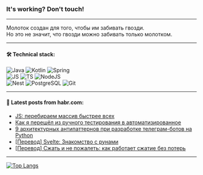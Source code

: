 ### It's working? Don't touch!

---
Молоток создан для того, чтобы им забивать гвозди. <br>
Но это не значит, что гвозди можно забивать только молотком.

---

#### 🛠️ Technical stack:

![Java](https://img.shields.io/badge/Java-informational?logo=Oracle&style=flat&logoColor=white&color=FF4500)
![Kotlin](https://img.shields.io/badge/Kotlin-informational?logo=Kotlin&style=flat&logoColor=white&color=774D97)
![Spring](https://img.shields.io/badge/SpringBoot-informational?logo=SpringBoot&style=flat&logoColor=white&color=6DB33F) <br>
![JS](https://img.shields.io/badge/JS-informational?logo=javaScript&style=flat&logoColor=black&color=F7Df1E)
![TS](https://img.shields.io/badge/TypeScript-informational?logo=typeScript&style=flat&logoColor=black&color=0667A8)
![NodeJS](https://img.shields.io/badge/NodeJS-informational?logo=node.js&style=flat&logoColor=white&color=70A760) <br>
![Nest](https://img.shields.io/badge/NestJS-informational?logo=NestJS&style=flat&logoColor=white&color=E0234E)
![PostgreSQL](https://img.shields.io/badge/PostgreSQL-informational?logo=PostgreSQL&style=flat&logoColor=white&color=DAA520)
![Git](https://img.shields.io/badge/Git-informational?logo=git&style=flat&logoColor=white&color=778899)

___

#### 💬 Latest posts from habr.com:

<!-- BLOG-POST-LIST:START -->
- [JS: перебираем массив быстрее всех](https://habr.com/ru/articles/763276/?utm_source=habrahabr&utm_medium=rss&utm_campaign=763276)
- [Как я перешёл из ручного тестирования в автоматизированное](https://habr.com/ru/companies/itfb/articles/763272/?utm_source=habrahabr&utm_medium=rss&utm_campaign=763272)
- [9 архитектурных антипаттернов при разработке телеграм-ботов на Python](https://habr.com/ru/companies/otus/articles/763158/?utm_source=habrahabr&utm_medium=rss&utm_campaign=763158)
- [[Перевод] Svelte: Знакомство с рунами](https://habr.com/ru/articles/763256/?utm_source=habrahabr&utm_medium=rss&utm_campaign=763256)
- [[Перевод] Сжать и не пожалеть: как работает сжатие без потерь](https://habr.com/ru/articles/763248/?utm_source=habrahabr&utm_medium=rss&utm_campaign=763248)
<!-- BLOG-POST-LIST:END -->

---
[![Top Langs](https://github-readme-stats-git-master-advtsetting-gmailcom.vercel.app/api/top-langs/?username=zloylis&langs_count=10&hide_title=false&title_color=e6edf3&size_weight=0.5&count_weight=0.5&layout=compact&hide_border=true&theme=dracula)](https://github.com/zloylis)

<!-- ![GitHub stats](https://github-readme-stats-git-master-advtsetting-gmailcom.vercel.app/api?username=zloylis&show_icons=true&hide_border=true&theme=dracula&hide_title=true&include_all_commits=true&count_private=true&hide=contribs&hide_rank=true) -->
